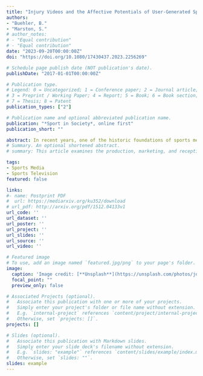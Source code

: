 ```yaml
---
title: "Injury Videos and the Affective Potentials of User-Generated Sports Highlights"
authors:
- "Buehler, B."
- "Marston, S."
# author_notes:
# - "Equal contribution"
# - "Equal contribution"
date: "2023-09-20T00:00:00Z"
doi: "https://doi.org/10.1080/17430437.2023.2256269"

# Schedule page publish date (NOT publication's date).
publishDate: "2017-01-01T00:00:00Z"

# Publication type.
# Legend: 0 = Uncategorized; 1 = Conference paper; 2 = Journal article;
# 3 = Preprint / Working Paper; 4 = Report; 5 = Book; 6 = Book section;
# 7 = Thesis; 8 = Patent
publication_types: ["2"]

# Publication name and optional abbreviated publication name.
publication: "*Sport in Society*, online first"
publication_short: ""

abstract: In recent years, one of the historic foundations of sports media, the 'highlight,' has been refigured as sports fans and other users have created and circulated videos outside of traditional media-institutional spaces. Indicative of this refiguration is the emergence of a new sub-genre of sports highlight&#58; the gruesome injury video. Social networks offer videos that feature catastrophic events (visible bone breaks, etc.) and, in the process, venture into affective realms normally eschewed by mainstream sports media by conjuring the sort of affective excess more commonly associated with fictional 'body genres' such as horror and melodrama. With an eye to the context of digital sport media, this article uses close readings to suggest that by deviating from the traditional inoffensive exhilaration of the highlight genre, user-generated sports highlights carry the potential of fostering critical readings of sport typically discouraged by mainstream sports media.
# Summary. An optional shortened abstract.
# summary: This article examines the production, marketing, and reception of football films released during the classical Hollywood era – specifically focusing on efforts by the studio to create and market 'realistic' football action.

tags:
- Sports Media
- Sports Television
featured: false

links:
#- name: Postprint PDF
#  url: https://mediarxiv.org/ku352/download
# url_pdf: http://arxiv.org/pdf/1512.04133v1
url_code: ''
url_dataset: ''
url_poster: ''
url_project: ''
url_slides: ''
url_source: ''
url_video: ''

# Featured image
# To use, add an image named `featured.jpg/png` to your page's folder. 
image:
  caption: 'Image credit: [**Unsplash**](https://unsplash.com/photos/jdD8gXaTZsc)'
  focal_point: ""
  preview_only: false

# Associated Projects (optional).
#   Associate this publication with one or more of your projects.
#   Simply enter your project's folder or file name without extension.
#   E.g. `internal-project` references `content/project/internal-project/index.md`.
#   Otherwise, set `projects: []`.
projects: []

# Slides (optional).
#   Associate this publication with Markdown slides.
#   Simply enter your slide deck's filename without extension.
#   E.g. `slides: "example"` references `content/slides/example/index.md`.
#   Otherwise, set `slides: ""`.
slides: example
---
```



